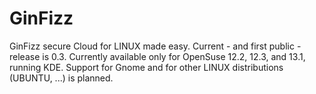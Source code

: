 GinFizz
=======

GinFizz secure Cloud for LINUX made easy. Current - and first public - release is 0.3. Currently available only for OpenSuse 12.2, 12.3, and 13.1, running KDE. Support for Gnome and for other LINUX distributions (UBUNTU, ...) is planned.
